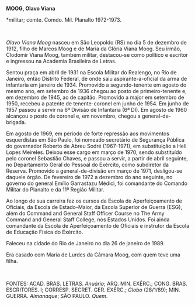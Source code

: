 **MOOG, Olavo Viana**

\*militar; comte. Comdo. Mil. Planalto 1972-1973.

 

*Olavo Viana Moog* nasceu em São Leopoldo (RS) no dia 5 de dezembro de
1912, filho de Marcos Moog e de Maria da Glória Viana Moog. Seu irmão,
Clodomir Viana Moog, também militar, destacou-se como político e
escritor e ingressou na Academia Brasileira de Letras.

Sentou praça em abril de 1931 na Escola Militar do Realengo, no Rio de
Janeiro, então Distrito Federal, de onde saiu aspirante-a-oficial da
arma de infantaria em janeiro de 1934. Promovido a segundo-tenente em
agosto do mesmo ano, em setembro de 1936 chegou ao posto de
primeiro-tenente e, em dezembro de 1945, ao de capitão. Promovido a
major em setembro de 1950, recebeu a patente de tenente-coronel em junho
de 1954. Em junho de 1957 passou a servir na 6ª Divisão de Infantaria
(6ª DI). Em agosto de 1960 alcançou o posto de coronel e, em novembro,
chegou a general-de-brigada.

Em agosto de 1969, em período de forte repressão aos movimentos
esquerdistas em São Paulo, foi nomeado secretário de Segurança Pública
do governador Roberto de Abreu Sodré (1967-1971), em substituição a Heli
Lopes Meireles. Deixou esse cargo em março de 1970, sendo substituído
pelo coronel Sebastião Chaves, e passou a servir, a partir de abril
seguinte, no Departamento Geral do Pessoal do Exército, como subdiretor
da Reserva. Promovido a general-de-divisão em março de 1971, desligou-se
daquele órgão. De fevereiro de 1972 a dezembro do ano seguinte, no
governo do general Emílio Garrastazu Médici, foi comandante do Comando
Militar do Planalto e da 11ª Região Militar.

Ao longo de sua carreira fez os cursos da Escola de Aperfeiçoamento de
Oficiais, da Escola de Estado-Maior, da Escola Superior de Guerra (ESG),
além do Command and General Staff Officer Course no The Army Command and
General Staff College, nos Estados Unidos. Foi ainda comandante da
Escola de Aperfeiçoamento de Oficiais e instrutor da Escola de Educação
Física do Exército.

Faleceu na cidade do Rio de Janeiro no dia 26 de janeiro de 1989.

Era casado com Maria de Lurdes da Câmara Moog, com quem teve uma filha.

 

FONTES: ACAD. BRAS. LETRAS. *Anuário*; ARQ. MIN. EXÉRC.; CONG. BRAS.
ESCRITORES. I; CORRESP. SECRET. GER. EXÉRC.; *Globo* (28/1/89); MIN.
GUERRA. *Almanaque*; SÃO PAULO. *Quem*.

 
